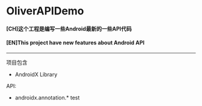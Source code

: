 # OliverAPIDemo

#### [CH]这个工程是编写一些Android最新的一些API代码
#### [EN]This project have new features about Android API

---

项目包含
- AndroidX Library

API:
- androidx.annotation.* test
